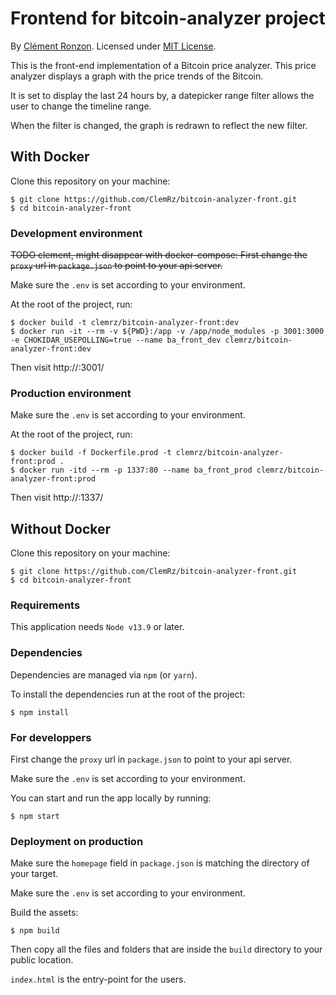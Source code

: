# Frontend for bitcoin-analyzer project

By [Clément Ronzon](https://www.linkedin.com/in/clemrz/). Licensed under [MIT License](https://choosealicense.com/licenses/mit/).

This is the front-end implementation of a Bitcoin price analyzer.
This price analyzer displays a graph with the price trends of the Bitcoin.

It is set to display the last 24 hours by, a datepicker range filter allows the user to change the timeline range.

When the filter is changed, the graph is redrawn to reflect the new filter.

## With Docker

Clone this repository on your machine:

```shell script
$ git clone https://github.com/ClemRz/bitcoin-analyzer-front.git
$ cd bitcoin-analyzer-front
```

### Development environment

~~TODO clement, might disappear with docker-compose: 
First change the `proxy` url in `package.json` to point to your api server.~~

Make sure the `.env` is set according to your environment.

At the root of the project, run:

```shell script
$ docker build -t clemrz/bitcoin-analyzer-front:dev
$ docker run -it --rm -v ${PWD}:/app -v /app/node_modules -p 3001:3000 -e CHOKIDAR_USEPOLLING=true --name ba_front_dev clemrz/bitcoin-analyzer-front:dev
```

Then visit http://<docker-machine-ip>:3001/

### Production environment

Make sure the `.env` is set according to your environment.

At the root of the project, run:

```shell script
$ docker build -f Dockerfile.prod -t clemrz/bitcoin-analyzer-front:prod .
$ docker run -itd --rm -p 1337:80 --name ba_front_prod clemrz/bitcoin-analyzer-front:prod
```

Then visit http://<docker-machine-ip>:1337/

## Without Docker

Clone this repository on your machine:

```shell script
$ git clone https://github.com/ClemRz/bitcoin-analyzer-front.git
$ cd bitcoin-analyzer-front
```

### Requirements

This application needs `Node v13.9` or later.

### Dependencies

Dependencies are managed via `npm` (or `yarn`).

To install the dependencies run at the root of the project:

```shell script
$ npm install
```

### For developpers

First change the `proxy` url in `package.json` to point to your api server.

Make sure the `.env` is set according to your environment.

You can start and run the app locally by running:

```shell script
$ npm start
```

### Deployment on production

Make sure the `homepage` field in `package.json` is matching the directory of your target.

Make sure the `.env` is set according to your environment.

Build the assets:

```shell script
$ npm build
```

Then copy all the files and folders that are inside the `build` directory to your public location.

`index.html` is the entry-point for the users.
